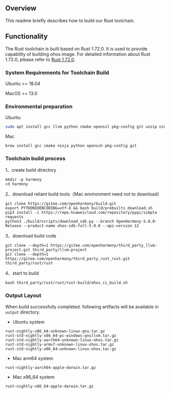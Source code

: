 ## Overview

This readme briefly describes how to build our Rust toolchain.

## Functionality
The Rust toolchain is built based on Rust 1.72.0. It is used to provide capability of building ohos image. For detailed information about Rust 1.72.0, please refer to [Rust 1.72.0](https://blog.rust-lang.org/2023/08/24/Rust-1.72.0.html).

### System Requirements for Toolchain Build

Ubuntu >= 18.04

MacOS >= 13.0

### Environmental preparation 

Ubuntu

```bash
sudo apt install gcc llvm python cmake openssl pkg-config git unzip ninja-build python3-distutils gawk curl python3-pip
```

Mac

```
brew install gcc cmake ninja python openssh pkg-config git
```

### Toolchain build process

1、create build directory

```
mkdir -p harmony
cd harmony
```

2、download reliant build tools（Mac environment need not to download）

```
git clone https://gitee.com/openharmony/build.git
export PYTHONIOENCODING=utf-8 && bash build/prebuilts_download.sh
pip3 install -i https://repo.huaweicloud.com/repository/pypi/simple requests
python3 ./build/scripts/download_sdk.py --branch OpenHarmony-5.0.0-Release --product-name ohos-sdk-full-5.0.0 --api-version 12
```

3、download build code

```
git clone --depth=1 https://gitee.com/openharmony/third_party_llvm-project.git third_party/llvm-project
git clone --depth=1 https://gitee.com/openharmony/third_party_rust_rust.git third_party/rust/rust
```

4、start to build

```
bash third_party/rust/rust/rust-build/ohos_ci_build.sh
```

### Output Layout

When build successfully completed. following artifacts will be available in `output` directory.

- Ubuntu system

```
rust-nightly-x86_64-unknown-linux-gnu.tar.gz
rust-std-nightly-x86_64-pc-windows-gnullvm.tar.gz
rust-std-nightly-aarch64-unknown-linux-ohos.tar.gz
rust-std-nightly-armv7-unknown-linux-ohos.tar.gz
rust-std-nightly-x86_64-unknown-linux-ohos.tar.gz
```

- Mac arm64 system

```
rust-nightly-aarch64-apple-darwin.tar.gz
```

- Mac x86_64 system

```
rust-nightly-x86_64-apple-darwin.tar.gz
```

